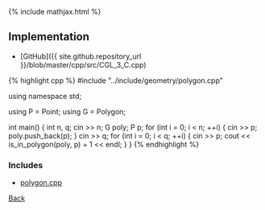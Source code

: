 {% include mathjax.html %}



## Implementation

- [GitHub]({{ site.github.repository_url }}/blob/master/cpp/src/CGL_3_C.cpp)

{% highlight cpp %}
#include "../include/geometry/polygon.cpp"

using namespace std;

using P = Point<float11>;
using G = Polygon<float11>;

int main() {
  int n, q;
  cin >> n;
  G poly;
  P p;
  for (int i = 0; i < n; ++i) {
    cin >> p;
    poly.push_back(p);
  }
  cin >> q;
  for (int i = 0; i < q; ++i) {
    cin >> p;
    cout << is_in_polygon(poly, p) + 1 << endl;
  }
}
{% endhighlight %}

### Includes

- [polygon.cpp](../include/geometry/polygon)

[Back](..)
